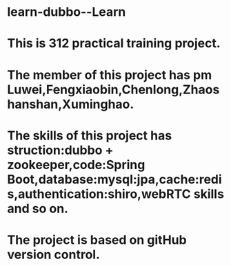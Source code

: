 # learn-dubbo--Learn
# This is 312 practical training project.
# The member of this project has pm Luwei,Fengxiaobin,Chenlong,Zhaoshanshan,Xuminghao.
# The skills of this project has struction:dubbo + zookeeper,code:Spring Boot,database:mysql:jpa,cache:redis,authentication:shiro,webRTC skills and so on.
# The project is based on gitHub version control.
